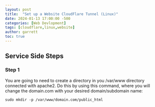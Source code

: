 ```yaml
---
layout: post
title:  "Set up a Website CloudFlare Tunnel (Linux)"
date: 2024-01-13 17:00:00 -500
categories: [Web Devlopment]
tags: [cloudflare,linux,website]
author: garrett
toc: true
---
```


## Service Side Steps

### Step 1
You are going to need to create a directory in you /var/www directory connected with apache2. Do this by using this command, where you will change the domain.com with your desired domain/subdomain name:

```
sudo mkdir -p /var/www/domain.com/public_html
```
